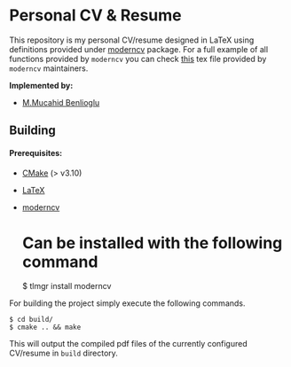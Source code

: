 #  Personal CV & Resume

This repository is my personal CV/resume designed in LaTeX using definitions provided under
[moderncv](https://ctan.org/pkg/moderncv) package. For a full example of all functions provided by
`moderncv` you can check [this](http://mirrors.ctan.org/macros/latex/contrib/moderncv/examples/template.tex)
tex file provided by `moderncv` maintainers.


**Implemented by:**

* [M.Mucahid Benlioglu](https://github.com/mbenlioglu)

## Building
#### Prerequisites:

- [CMake](https://cmake.org/) (> v3.10)
- [LaTeX](https://www.latex-project.org/get/)
- [moderncv](https://ctan.org/pkg/moderncv)
	
	# Can be installed with the following command
	$ tlmgr install moderncv

For building the project simply execute the following commands.
	
	$ cd build/
	$ cmake .. && make

This will output the compiled pdf files of the currently configured CV/resume in `build` directory.

